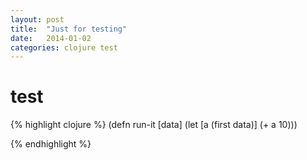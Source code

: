 ```yaml
---
layout: post
title:  "Just for testing"
date:   2014-01-02
categories: clojure test
---
```


# test

{% highlight clojure %}
(defn run-it [data]
  (let [a (first data)]
    (+ a 10)))

{% endhighlight %}
